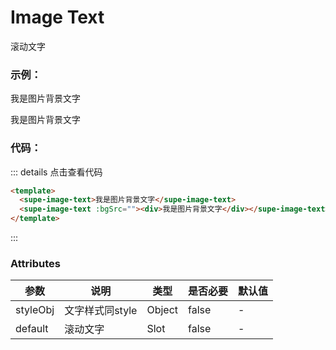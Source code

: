 # Image Text

滚动文字

### 示例：  
<image-text>我是图片背景文字</image-text>
<image-text><div>我是图片背景文字</div></image-text>

### 代码：
::: details 点击查看代码
```html
<template>
  <supe-image-text>我是图片背景文字</supe-image-text>
  <supe-image-text :bgSrc=""><div>我是图片背景文字</div></supe-image-text>
</template>
```
:::
### Attributes

| 参数      | 说明         | 类型        | 是否必要 | 默认值 |
| --------- | ------------ | ----------- | --------  | ------ |
| styleObj   | 文字样式同style  | Object     | false    | -      |
| default    | 滚动文字         | Slot        | false    | -      |
